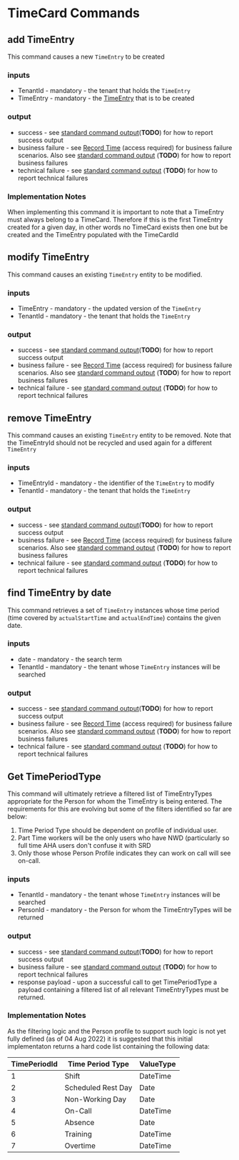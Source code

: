 # TimeCard Commands

## add TimeEntry
This command causes a new `TimeEntry` to be created 

### inputs 
- TenantId    - mandatory -  the tenant that holds the `TimeEntry`
- TimeEntry - mandatory - the [TimeEntry](./payload.md#timeentry) that is to be created

### output
 - success - see [standard command output](TODO)(**TODO**)  for how to report success output
 - business failure - see [Record Time](https://collaboration.homeoffice.gov.uk/jira/browse/EAHW-925) (access required) for business failure scenarios. Also see [standard command output](TODO) (**TODO**)  for how to report business failures
 - technical failure - see [standard command output](TODO) (**TODO**) for how to report technical failures

 ### Implementation Notes
 When implementing this command it is important to note that a TimeEntry must always belong to a TimeCard. Therefore if this is the first TimeEntry created for a given day, in other words no TimeCard exists then one but be created and the TimeEntry populated with the TimeCardId
 
## modify TimeEntry
This command causes an existing `TimeEntry` entity to be modified.

### inputs 
- TimeEntry - mandatory -  the updated version of the `TimeEntry`
- TenantId    - mandatory -  the tenant that holds the `TimeEntry`

### output
 - success - see [standard command output](TODO)(**TODO**)  for how to report success output
 - business failure - see [Record Time](https://collaboration.homeoffice.gov.uk/jira/browse/EAHW-925) (access required) for business failure scenarios. Also see [standard command output](TODO) (**TODO**)  for how to report business failures
 - technical failure - see [standard command output](TODO) (**TODO**) for how to report technical failures

## remove TimeEntry
This command causes an existing `TimeEntry` entity to be removed. Note that the TimeEntryId should not be recycled and used again for a different `TimeEntry`

### inputs 
- TimeEntryId - mandatory -  the identifier of the `TimeEntry` to modify
- TenantId    - mandatory -  the tenant that holds the `TimeEntry`

### output
 - success - see [standard command output](TODO)(**TODO**)  for how to report success output
 - business failure - see [Record Time](https://collaboration.homeoffice.gov.uk/jira/browse/EAHW-925) (access required) for business failure scenarios. Also see [standard command output](TODO) (**TODO**)  for how to report business failures
 - technical failure - see [standard command output](TODO) (**TODO**) for how to report technical failures

## find TimeEntry by date
This command retrieves a set of `TimeEntry` instances whose time period (time covered by `actualStartTime` and `actualEndTime`) contains the given date.

### inputs 
- date - mandatory -  the search term
- TenantId    - mandatory -  the tenant whose `TimeEntry` instances will be searched

### output
 - success - see [standard command output](TODO)(**TODO**)  for how to report success output
 - business failure - see [Record Time](https://collaboration.homeoffice.gov.uk/jira/browse/EAHW-925) (access required) for business failure scenarios. Also see [standard command output](TODO) (**TODO**)  for how to report business failures
 - technical failure - see [standard command output](TODO) (**TODO**) for how to report technical failures

## Get TimePeriodType
This command will ultimately retrieve a filtered list of TimeEntryTypes appropriate for the Person for whom the TimeEntry is being entered. The requirements for this are evolving but some of the filters identified so far are below:

1. Time Period Type should be dependent on profile of individual user.
2. Part Time workers will be the only users who have NWD (particularly so full time AHA users don't confuse it with SRD
3. Only those whose Person Profile indicates they can work on call will see on-call.

### inputs 
- TenantId    - mandatory -  the tenant whose `TimeEntry` instances will be searched
- PersonId      - mandatory -  the Person for whom the TimeEntryTypes will be returned

### output
 - success - see [standard command output](TODO)(**TODO**)  for how to report success output
 - business failure - see [standard command output](TODO) (**TODO**) for how to report technical failures
 - response payload - upon a successful call to get TimePeriodType a payload containing a filtered list of all relevant TimeEntryTypes must be returned.
 
 ### Implementation Notes
 
 As the filtering logic and the Person profile to support such logic is not yet fully defined (as of 04 Aug 2022) it is suggested that this initial implementaton returns a hard code list containing the following data:
 
| TimePeriodId | Time Period Type   | ValueType |
| ------------ | ------------------ | --------- |
| 1            | Shift              | DateTime  |
| 2            | Scheduled Rest Day | Date      |
| 3            | Non-Working Day    | Date      |
| 4            | On-Call            | DateTime  |
| 5            | Absence            | Date      |
| 6            | Training           | DateTime  |
| 7            | Overtime           | DateTime  |
 
